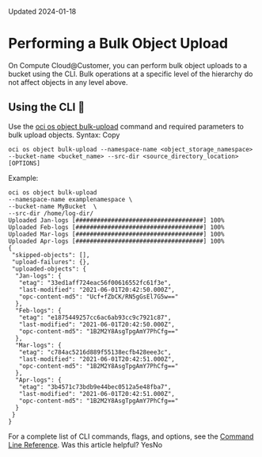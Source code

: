 Updated 2024-01-18
# Performing a Bulk Object Upload
On Compute Cloud@Customer, you can perform bulk object uploads to a bucket using the CLI.
Bulk operations at a specific level of the hierarchy do not affect objects in any level above.
## Using the CLI 🔗 
Use the [oci os object bulk-upload](https://docs.oracle.com/iaas/tools/oci-cli/latest/oci_cli_docs/cmdref/os/object/bulk-upload.html) command and required parameters to bulk upload objects.
Syntax:
Copy
```
oci os object bulk-upload --namespace-name <object_storage_namespace> --bucket-name <bucket_name> --src-dir <source_directory_location> [OPTIONS]
```

Example:
```
oci os object bulk-upload
--namespace-name examplenamespace \ 
--bucket-name MyBucket  \ 
--src-dir /home/log-dir/ 
Uploaded Jan-logs [####################################] 100%
Uploaded Feb-logs [####################################] 100%
Uploaded Mar-logs [####################################] 100%
Uploaded Apr-logs [####################################] 100%
{
 "skipped-objects": [],
 "upload-failures": {},
 "uploaded-objects": {
  "Jan-logs": {
   "etag": "33ed1aff724eac56f00616552fc61f3e",
   "last-modified": "2021-06-01T20:42:50.000Z",
   "opc-content-md5": "Ucf+fZbCK/RN5gGsEl7G5w=="
  },
  "Feb-logs": {
   "etag": "e1875449257cc6ac6ab93cc9c7921c87",
   "last-modified": "2021-06-01T20:42:50.000Z",
   "opc-content-md5": "1B2M2Y8AsgTpgAmY7PhCfg=="
  },
  "Mar-logs": {
   "etag": "c784ac5216d889f55138ecfb428eee3c",
   "last-modified": "2021-06-01T20:42:51.000Z",
   "opc-content-md5": "1B2M2Y8AsgTpgAmY7PhCfg=="
  },
  "Apr-logs": {
   "etag": "3b4571c73bdb9e44bec0512a5e48fba7",
   "last-modified": "2021-06-01T20:42:51.000Z",
   "opc-content-md5": "1B2M2Y8AsgTpgAmY7PhCfg=="
  }
 }
}
```

For a complete list of CLI commands, flags, and options, see the [Command Line Reference](https://docs.oracle.com/iaas/tools/oci-cli/latest/oci_cli_docs/index.html).
Was this article helpful?
YesNo

